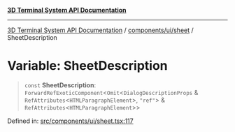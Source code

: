 [**3D Terminal System API Documentation**](../../../../README.md)

***

[3D Terminal System API Documentation](../../../../README.md) / [components/ui/sheet](../README.md) / SheetDescription

# Variable: SheetDescription

> `const` **SheetDescription**: `ForwardRefExoticComponent`\<`Omit`\<`DialogDescriptionProps` & `RefAttributes`\<`HTMLParagraphElement`\>, `"ref"`\> & `RefAttributes`\<`HTMLParagraphElement`\>\>

Defined in: [src/components/ui/sheet.tsx:117](https://github.com/Dicommunitas/ThreeJS_Terminal_3D/blob/3fbd351dd3271531d3a02300dce1fb3d97e4435b/src/components/ui/sheet.tsx#L117)

